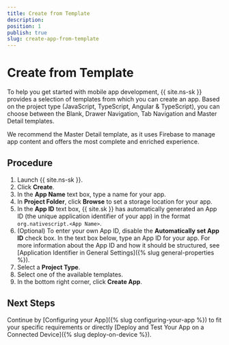 ```yaml
---
title: Create from Template
description: 
position: 1
publish: true
slug: create-app-from-template
---
```


# Create from Template

To help you get started with mobile app development, {{ site.ns-sk }} provides a selection of templates from which you can create an app. Based on the project type (JavaScript, TypeScript, Angular & TypeScript), you can choose between the Blank, Drawer Navigation, Tab Navigation and Master Detail templates.

We recommend the Master Detail template, as it uses Firebase to manage app content and offers the most complete and enriched experience.

## Procedure

1. Launch {{ site.ns-sk }}.
1. Click **Create**.
1. In the **App Name** text box, type a name for your app.
1. In **Project Folder**, click **Browse** to set a storage location for your app.
1. In the **App ID** text box, {{ site.sk }} has automatically generated an App ID (the unique application identifier of your app) in the format `org.nativescript.<App Name>`.
1. (Optional) To enter your own App ID, disable the **Automatically set App ID** check box. In the text box below, type an App ID for your app. For more information about the App ID and how it should be structured, see [Application Identifier in General Settings]({% slug general-properties %}).
1. Select a **Project Type**.
1. Select one of the available templates.
1. In the bottom right corner, click **Create App**. 

## Next Steps

Continue by [Configuring your App]({% slug configuring-your-app %}) to fit your specific requirements or directly [Deploy and Test Your App on a Connected Device]({% slug deploy-on-device %}).

